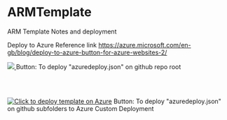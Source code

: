 # ARMTemplate
ARM Template Notes and deployment

Deploy to Azure Reference link
https://azure.microsoft.com/en-gb/blog/deploy-to-azure-button-for-azure-websites-2/

<a href="https://azuredeploy.net/?repository=https://github.com/jorseng/ARMTemplate" target="_blank">
    <img src="http://azuredeploy.net/deploybutton.png"/>
</a> Button: To deploy "azuredeploy.json" on github repo root

</br></br>

[![Click to deploy template on Azure](http://azuredeploy.net/deploybutton.png "Click to deploy template on Azure")](https://portal.azure.com/#create/Microsoft.Template/uri/https%3A%2F%2Fraw.githubusercontent.com%2Fjorseng%2FARMTemplate%2Fmaster%2Fazuredeploy.json) Button: To deploy "azuredeploy.json" on github subfolders to Azure Custom Deployment
